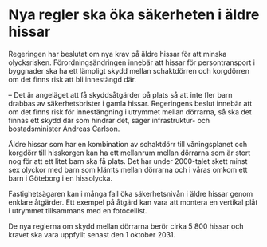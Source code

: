 # Nya regler ska öka säkerheten i äldre hissar

Regeringen har beslutat om nya krav på äldre hissar för att minska olycksrisken. Förordningsändringen innebär att hissar för persontransport i byggnader ska ha ett lämpligt skydd mellan schaktdörren och korgdörren om det finns risk att bli innestängd där.

– Det är angeläget att få skyddsåtgärder på plats så att inte fler barn drabbas av säkerhetsbrister i gamla hissar. Regeringens beslut innebär att om det finns risk för innestängning i utrymmet mellan dörrarna, så ska det finnas ett skydd där som hindrar det, säger infrastruktur- och bostadsminister Andreas Carlson.

Äldre hissar som har en kombination av schaktdörr till våningsplanet och korgdörr till hisskorgen kan ha ett mellanrum mellan dörrarna som är stort nog för att ett litet barn ska få plats. Det har under 2000-talet skett minst sex olyckor med barn som klämts mellan dörrarna och i våras omkom ett barn i Göteborg i en hissolycka.

Fastighetsägaren kan i många fall öka säkerhetsnivån i äldre hissar genom enklare åtgärder. Ett exempel på åtgärd kan vara att montera en vertikal plåt i utrymmet tillsammans med en fotocellist.

De nya reglerna om skydd mellan dörrarna berör cirka 5 800 hissar och kravet ska vara uppfyllt senast den 1 oktober 2031.
